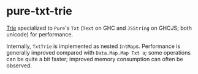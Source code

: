 # pure-txt-trie

[Trie](https://en.wikipedia.org/wiki/Trie) specialized to `Pure`'s `Txt` (`Text` on GHC and `JSString` on GHCJS; both unicode) for performance.

Internally, `TxtTrie` is implemented as nested `IntMap`s.  Performance is generally improved compared with `Data.Map.Map Txt a`; some operations can be quite a bit faster; improved memory consumption can often be observed.
